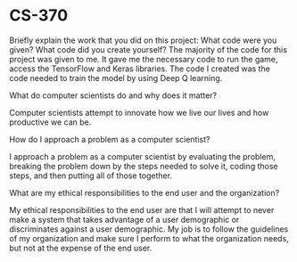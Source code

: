 # CS-370
Briefly explain the work that you did on this project: What code were you given? What code did you create yourself?
The majority of the code for this project was given to me. It gave me the necessary code to run the game, access the TensorFlow and Keras libraries. The code I created was the code needed to train the model by using Deep Q learning. 


What do computer scientists do and why does it matter?

Computer scientists attempt to innovate how we live our lives and how productive we can be. 


How do I approach a problem as a computer scientist?

I approach a problem as a computer scientist by evaluating the problem, breaking the problem down by the steps needed to solve it, coding those steps, and then putting all of those together. 


What are my ethical responsibilities to the end user and the organization?

My ethical responsibilities to the end user are that I will attempt to never make a system that takes advantage of a user demographic or discriminates against a user demographic. My job is to follow the guidelines of my organization and make sure I perform to what the organization needs, but not at the expense of the end user. 
